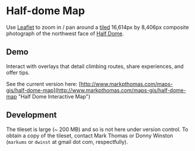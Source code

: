 # Half-dome Map

Use [Leaflet](http://leafletjs.com) to zoom in / pan around a [tiled](https://github.com/rktjmp/tileup) 16,614px by 8,406px composite photograph of the northwest face of [Half Dome](https://en.wikipedia.org/wiki/Half_Dome).

## Demo

Interact with overlays that detail climbing routes, share experiences, and offer tips.

See the current version here: [http://www.markpthomas.com/maps-gis/half-dome-map](http://www.markpthomas.com/maps-gis/half-dome-map "Half Dome Interactive Map")

## Development

The tileset is large (~ 200 MB) and so is not here under version control. To obtain a copy of the tileset, contact Mark Thomas or Donny Winston (`markums` or `dwinst` at gmail dot com, respectfully).
